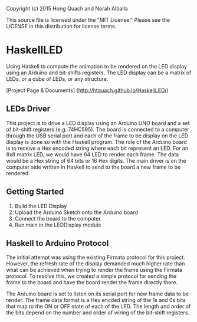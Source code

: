 Copyright (c) 2015 Hong Quach and Norah Alballa

This source file is licensed under the "MIT License." Please see the LICENSE
in this distribution for license terms.

# HaskellLED
Using Haskell to compute the animation to be rendered on the LED display using an Arduino and bit-shifts registers.  The LED display can be a matrix of LEDs, or a cube of LEDs, or any structure.

[Project Page & Documents] (http://htquach.github.io/HaskellLED/)

## LEDs Driver

This project is to drive a LED display using an Arduino UNO board and a set of bit-shift registers (e.g. 74HC595). The board is connected to a computer through the USB serial port and each of the frame to be display on the LED display is done so with the Haskell program. The role of the Arduino board is to receive a Hex encoded string where each bit represent an LED. For an 8x8 matrix LED, we would have 64 LED to render each frame. The data would be a Hex string of 64 bits or 16 Hex digits. The main driver is on the computer side written in Haskell to send to the board a new frame to be rendered.

## Getting Started

1. Build the LED Display
2. Upload the Arduino Sketch onto the Arduino board
3. Connect the board to the computer
4. Run main in the LEDDisplay module

## Haskell to Arduino Protocol

The initial attempt was using the existing Firmata protocol for this project. However, the refresh rate of the display demanded much higher rate than what can be achieved when trying to render the frame using the Firmata protocol. To resolve this, we created a simple protocol for sending the frame to the board and have the board render the frame directly there.

The Arduino board is set to listen on its serial port for new frame data to be render. The frame data format is a Hex encded string of the 1s and 0s bits that map to the ON or OFF state of each of the LED. The length and order of the bits depend on the number and order of wiring of the bit-shift registers.
